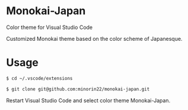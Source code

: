# Monokai-Japan
Color theme for Visual Studio Code

Customized Monokai theme based on the color scheme of Japanesque.
# Usage
```sh
$ cd ~/.vscode/extensions
```
```sh
$ git clone git@github.com:minorin22/monokai-japan.git
```

Restart Visual Studio Code and select color theme Monokai-Japan.
